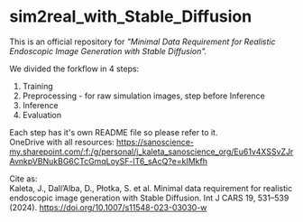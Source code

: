 # sim2real_with_Stable_Diffusion

This is an official repository for *"Minimal Data Requirement for Realistic Endoscopic Image Generation with Stable Diffusion".*

We divided the forkflow in 4 steps:
1. Training
2. Preprocessing - for raw simulation images, step before Inference
3. Inference
4. Evaluation

Each step has it's own README file so please refer to it.  
OneDrive with all resources: https://sanoscience-my.sharepoint.com/:f:/g/personal/j_kaleta_sanoscience_org/Eu61v4XSSvZJrAvnkpVBNukBG6CTcGmqLoySF-lT6_sAcQ?e=kIMkfh

Cite as:  
Kaleta, J., Dall’Alba, D., Płotka, S. et al. Minimal data requirement for realistic endoscopic image generation with Stable Diffusion. Int J CARS 19, 531–539 (2024). https://doi.org/10.1007/s11548-023-03030-w

